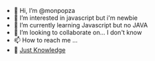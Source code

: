 - 👋 Hi, I’m @monpopza
- 👀 I’m interested in javascript but i'm newbie
- 🌱 I’m currently learning Javascript but no JAVA
- 💞️ I’m looking to collaborate on... I don't know
- 📫 How to reach me ...
- 🤔 [Just Knowledge](https://github.com/monpopza/knowledge/blob/main/README.md)

<!---
monpopza/monpopza is a ✨ special ✨ repository because its `README.md` (this file) appears on your GitHub profile.
You can click the Preview link to take a look at your changes.
--->
